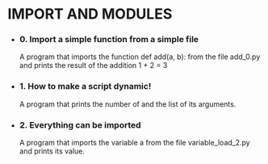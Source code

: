# IMPORT AND MODULES
- ### 0. Import a simple function from a simple file 
    A program that imports the function def add(a, b): from the file add_0.py and prints the result of the addition 1 + 2 = 3
- ### 1. How to make a script dynamic!
   A program that prints the number of and the list of its arguments.
- ### 2. Everything can be imported
   A program that imports the variable a from the file variable_load_2.py and prints its value.